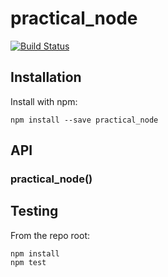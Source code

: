 # practical_node

[![Build Status](https://travis-ci.org/codecakes/nodeRight.svg)](https://travis-ci.org/codecakes/nodeRight)


## Installation

Install with npm:

```
npm install --save practical_node
```


## API

### practical_node()


## Testing

From the repo root:

```
npm install
npm test
```

